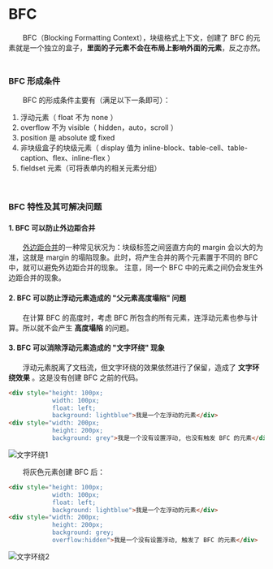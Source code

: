 # BFC

　　BFC（Blocking Formatting Context），块级格式上下文，创建了 BFC 的元素就是一个独立的盒子，**里面的子元素不会在布局上影响外面的元素**，反之亦然。
  <br>
　　
### BFC 形成条件
　　BFC 的形成条件主要有（满足以下一条即可）：  
1. 浮动元素（ float 不为 none ）
2. overflow 不为 visible（ hidden，auto，scroll ）
3. position 是 absolute 或 fixed
4. 非块级盒子的块级元素（ display 值为 inline-block、table-cell、table-caption、flex、inline-flex ）
5. fieldset 元素（可将表单内的相关元素分组）

<br>

### BFC 特性及其可解决问题
#### 1. BFC 可以防止外边距合并
　　[外边距合并](https://github.com/TanYJie/Technology-Stack/blob/master/CSS/外边距合并.md)的一种常见状况为：块级标签之间竖直方向的 margin 会以大的为准，这就是 margin 的塌陷现象。此时，将产生合并的两个元素置于不同的 BFC 中，就可以避免外边距合并的现象。 注意，同一个 BFC 中的元素之间仍会发生外边距合并的现象。

#### 2. BFC 可以防止浮动元素造成的 "父元素高度塌陷" 问题
　　在计算 BFC 的高度时，考虑 BFC 所包含的所有元素，连浮动元素也参与计算。所以就不会产生 **高度塌陷** 的问题。

#### 3. BFC 可以消除浮动元素造成的 "文字环绕" 现象
　　浮动元素脱离了文档流，但文字环绕的效果依然进行了保留，造成了 **文字环绕效果** 。这是没有创建 BFC 之前的代码。
```html
<div style="height: 100px;
            width: 100px;
            float: left;
            background: lightblue">我是一个左浮动的元素</div>
<div style="width: 200px; 
            height: 200px;
            background: grey">我是一个没有设置浮动, 也没有触发 BFC 的元素</div>
```
![文字环绕1](https://github.com/TanYJie/Technology-Stack/blob/master/CSS/images/文字环绕-1.png)

　　将灰色元素创建 BFC 后：
```html
<div style="height: 100px;
            width: 100px;
            float: left;
            background: lightblue">我是一个左浮动的元素</div>
<div style="width: 200px; 
            height: 200px;
            background: grey;
            overflow:hidden">我是一个没有设置浮动, 触发了 BFC 的元素</div>

```
![文字环绕2](https://github.com/TanYJie/Technology-Stack/blob/master/CSS/images/文字环绕-2.png)
